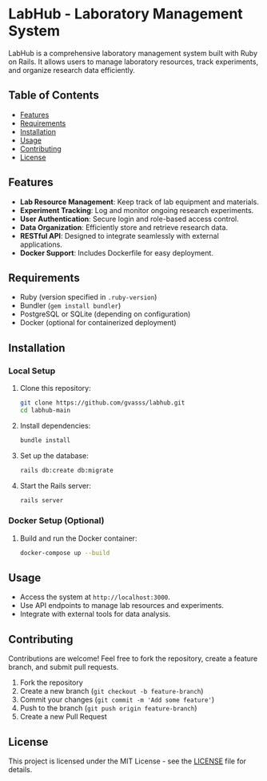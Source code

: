 # LabHub - Laboratory Management System

LabHub is a comprehensive laboratory management system built with Ruby on Rails. It allows users to manage laboratory resources, track experiments, and organize research data efficiently.

## Table of Contents

- [Features](#features)
- [Requirements](#requirements)
- [Installation](#installation)
- [Usage](#usage)
- [Contributing](#contributing)
- [License](#license)

## Features

- **Lab Resource Management**: Keep track of lab equipment and materials.
- **Experiment Tracking**: Log and monitor ongoing research experiments.
- **User Authentication**: Secure login and role-based access control.
- **Data Organization**: Efficiently store and retrieve research data.
- **RESTful API**: Designed to integrate seamlessly with external applications.
- **Docker Support**: Includes Dockerfile for easy deployment.

## Requirements

- Ruby (version specified in `.ruby-version`)
- Bundler (`gem install bundler`)
- PostgreSQL or SQLite (depending on configuration)
- Docker (optional for containerized deployment)

## Installation

### Local Setup

1. Clone this repository:

    ```bash
    git clone https://github.com/gvasss/labhub.git
    cd labhub-main
    ```

2. Install dependencies:

    ```bash
    bundle install
    ```

3. Set up the database:

    ```bash
    rails db:create db:migrate
    ```

4. Start the Rails server:

    ```bash
    rails server
    ```

### Docker Setup (Optional)

1. Build and run the Docker container:

    ```bash
    docker-compose up --build
    ```

## Usage

- Access the system at `http://localhost:3000`.
- Use API endpoints to manage lab resources and experiments.
- Integrate with external tools for data analysis.

## Contributing

Contributions are welcome! Feel free to fork the repository, create a feature branch, and submit pull requests.

1. Fork the repository
2. Create a new branch (`git checkout -b feature-branch`)
3. Commit your changes (`git commit -m 'Add some feature'`)
4. Push to the branch (`git push origin feature-branch`)
5. Create a new Pull Request

## License

This project is licensed under the MIT License - see the [LICENSE](LICENSE) file for details.

